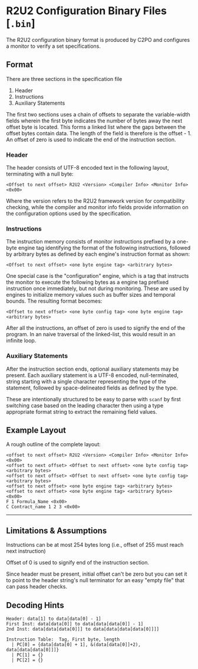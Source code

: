 # R2U2 Configuration Binary Files [`.bin`]

The R2U2 configuration binary format is produced by C2PO and configures a monitor to verify a set specifications.

## Format
There are three sections in the specification file
1. Header
2. Instructions
3. Auxiliary Statements

The first two sections uses a chain of offsets to separate the variable-width fields wherein the first byte indicates the number of bytes away the next offset byte is located.
This forms a linked list where the gaps between the offset bytes contain data.
The length of the field is therefore is the offset - 1.
An offset of zero is used to indicate the end of the instruction section.

### Header
The header consists of UTF-8 encoded text in the following layout, terminating with a null byte:
```
<Offset to next offset> R2U2 <Version> <Compiler Info> <Monitor Info> <0x00>
```
Where the version refers to the R2U2 framework version for compatibility checking, while the compiler and monitor info fields provide information on the configuration options used by the specification.

### Instructions
The instruction memory consists of monitor instructions prefixed by a one-byte engine tag identifying the format of the following instructions, followed by arbitrary bytes as defined by each engine's instruction format as shown:
```
<Offset to next offset> <one byte engine tag> <arbitrary bytes>
```

One special case is the "configuration" engine, which is a tag that instructs the monitor to execute the following bytes as a engine tag prefixed instruction once immediately, but not during monitoring.
These are used by engines to initialize memory values such as buffer sizes and temporal bounds.
The resulting format becomes:
```
<Offset to next offset> <one byte config tag> <one byte engine tag> <arbitrary bytes>
```

After all the instructions, an offset of zero is used to signify the end of the program.
In an naive traversal of the linked-list, this would result in an infinite loop.

### Auxiliary Statements
After the instruction section ends, optional auxiliary statements may be present.
Each auxiliary statement is a UTF-8 encoded, null-terminated, string starting with a single character representing the type of the statement, followed by space-delineated fields as defined by the type.

These are intentionally structured to be easy to parse with `scanf` by first switching case based on the leading character then using a type appropriate format string to extract the remaining field values.

## Example Layout
A rough outline of the complete layout:
```
<offset to next offset> R2U2 <Version> <Compiler Info> <Monitor Info> <0x00>
<offset to next offset> <Offset to next offset> <one byte config tag> <arbitrary bytes>
<offset to next offset> <Offset to next offset> <one byte config tag> <arbitrary bytes>
<offset to next offset> <one byte engine tag> <arbitrary bytes>
<offset to next offset> <one byte engine tag> <arbitrary bytes>
<0x00>
F 1 Formula_Name <0x00>
C Contract_name 1 2 3 <0x00>
```

---

## Limitations & Assumptions

Instructions can be at most 254 bytes long (i.e., offset of 255 must reach next instruction)

Offset of 0 is used to signify end of the instruction section.

Since header must be present, initial offset can't be zero but you can set it to point to the header string's null terminator for an easy "empty file" that can pass header checks.

## Decoding Hints
```
Header: data[1] to data[data[0] - 1]
First Inst: data[data[0]] to data[data[data[0]] - 1]
2nd Inst: data[data[data[0]]] to data[data[data[data[0]]]]

Instruction Table:  Tag, First byte, length
  | PC[0] = {data[data[0] + 1], &(data[data[0]]+2), data[data[data[0]]]}
  | PC[1] = {}
  | PC[2] = {}
```